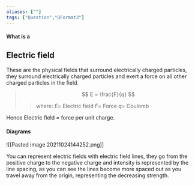 ```yaml
---
aliases: [""]
tags: ["Question","QFormat3"]
---
```


#### What is a
## Electric field
These are the physical fields that surround electrically charged particles, they surround electrically charged particles and exert a force on all other charged particles in the field.

> $$ E = \frac{F}{q} $$ 
>> where:
>> $E=$ Electric field 
>> $F=$ Force
>> $q=$ Coulomb

Hence Electric field = force per unit charge.

#### Diagrams
![[Pasted image 20211024144252.png]]

You can represent electric fields with electric field lines, they go from the positive charge to the negative charge and intensity is represented by the line spacing, as you can see the lines become more spaced out as you travel away from the origin, representing the decreasing strength.


